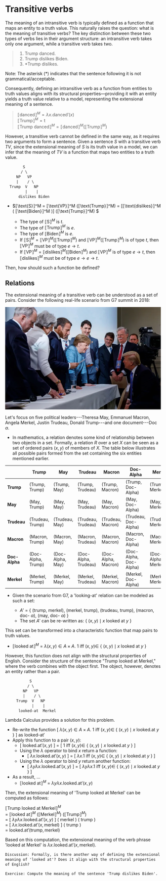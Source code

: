 # Transitive verbs

The meaning of an intransitive verb is typically defined as a function that maps an entity to a truth value. This naturally raises the question: what is the meaning of transitive verbs? The key distinction between these two types of verbs lies in their argument structure: an intransitive verb takes only one argument, while a transitive verb takes two.

> 1. Trump danced.
> 2. Trump dislikes Biden.
> 3. *Trump dislikes. 

Note: The asterisk (*) indicates that the sentence following it is not grammatical/acceptable. 

Consequently, defining an intransitive verb as a function from entities to truth values aligns with its structural properties—providing it with an entity yields a truth value relative to a model, representing the extensional meaning of a sentence.

> $⟦\text{danced}⟧^M = \lambda x. \text{danced}'(x)$ <br>
> $⟦\text{Trump}⟧^M = \text{t}$ <br>
> $⟦\text{Trump danced}⟧^M = ⟦\text{danced}⟧^M(⟦\text{Trump}⟧^M)$

However, a transitive verb cannot be defined in the same way, as it requires two arguments to form a sentence. Given a sentence *S* with a transitive verb $TV$, since the extensional meaning of *S* is its truth value in a model, we can infer that the meaning of $TV$ is a function that maps two entities to a truth value.  

            S                              
           / \
         NP   VP              
         |    / \
      Trump  V   NP
             |    |
          dislikes Biden

- $⟦\text{S}⟧^M = ⟦\text{VP}⟧^M (⟦\text{Trump}⟧^M) = [⟦\text{dislikes}⟧^M ( ⟦\text{Biden}⟧^M )] (⟦\text{Trump}⟧^M) $
  
  - The type of $⟦\text{S}⟧^M$ is $t$.
  - The type of $⟦\text{Trump}⟧^M$ is $e$.
  - The type of $⟦\text{Biden}⟧^M$ is $e$.
  - If $⟦\text{S}⟧^M = ⟦\text{VP}⟧^M (⟦\text{Trump}⟧^M)$ and $⟦\text{VP}⟧^M (⟦\text{Trump}⟧^M)$ is of type $t$, then $⟦\text{VP}⟧^M$ must be of type $e \rightarrow t$. 
  - If $⟦\text{VP}⟧^M = ⟦\text{dislikes}⟧^M ( ⟦\text{Biden}⟧^M$) and $⟦\text{VP}⟧^M$ is of type $e \rightarrow t$, then $⟦\text{dislikes}⟧^M$ must be of type $e \rightarrow e \rightarrow t$.

Then, how should such a function be defined?

## Relations

The extensional meaning of a transitive verb can be understood as a set of pairs. Consider the following real-life scenario from G7 summit in 2018: 

![Alt Text](https://github.com/haozeli-ling/Semantic-Analysis/blob/main/model.png)

Let's focus on five political leaders---Theresa May, Emmanuel Macron, Angela Merkel, Justin Trudeau, Donald Trump---and one document---Doc $\alpha$. 

- In mathematics, a relation denotes some kind of relationship between two objects in a set. Formally, a relation $R$ over a set $X$ can be seen as a set of ordered pairs $(x,y)$ of members of $X$. The table below illustrates all possible pairs formed from the set containing the six entities mentioned earlier. 

|          | Trump    | May      | Trudeau  | Macron   | Doc-Alpha | Merkel   |
|----------|----------|----------|----------|----------|-----------|----------|
| **Trump** | (Trump, Trump)        | (Trump, May) | (Trump, Trudeau) | (Trump, Macron) | (Trump, Doc-Alpha) | (Trump, Merkel) |
| **May**   | (May, Trump) | (May, May)       | (May, Trudeau)   | (May, Macron)   | (May, Doc-Alpha)   | (May, Merkel)   |
| **Trudeau** | (Trudeau, Trump) | (Trudeau, May) | (Trudeau, Trudeau)         | (Trudeau, Macron) | (Trudeau, Doc-Alpha) | (Trudeau, Merkel) |
| **Macron** | (Macron, Trump) | (Macron, May) | (Macron, Trudeau) | (Macron, Macron)        | (Macron, Doc-Alpha) | (Macron, Merkel) |
| **Doc-Alpha** | (Doc-Alpha, Trump) | (Doc-Alpha, May) | (Doc-Alpha, Trudeau) | (Doc-Alpha, Macron) | (Doc-Alpha, Doc-Alpha)        | (Doc-Alpha, Merkel) |
| **Merkel** | (Merkel, Trump) | (Merkel, May) | (Merkel, Trudeau) | (Merkel, Macron) | (Merkel, Doc-Alpha) | (Merkel, Merkel)       |
  
- Given the scenario from G7, a 'looking-at' relation can be modeled as such a set:  

  - $A'$ = { ($\text{trump}$, $\text{merkel}$), ($\text{merkel}$, $\text{trump}$), ($\text{trudeau}$, $\text{trump}$), ($\text{macron}$, $\text{doc}$- $\alpha$), ($\text{may}$, $\text{doc}$- $\alpha$) }
  - The set $A'$ can be re-written as: { $(x,y) \mid x\ \text{looked at}\ y$ }

This set can be transformed into a characteristic function that map pairs to truth values. 

- $⟦\text{looked at}⟧^M$ = $\lambda (x,y) \in A \times A$. 1 iff $(x, y) \in$ { $(x,y) \mid x\ \text{looked at}\ y$ } 

However, this function does not align with the structural properties of English. Consider the structure of the sentence "Trump looked at Merkel," where the verb combines with the object first. The object, however, denotes an entity rather than a pair.

               S
              / \
            NP   VP
            |    / \
         Trump  V   NP
                |    |
          looked-at  Merkel

Lambda Calculus provides a solution for this problem. 

- Re-write the function [ $\lambda (x,y) \in A \times A$. 1 iff $(x, y) \in$ { $(x,y) \mid x\ \text{looked.at}\ y$ } ] as $\text{looked-at}'$
- Apply this function to a pair $(x,y)$:
  - [ $\text{looked.at}'(x, y)$ ] = [ 1 iff $(x, y) \in$ { $(x,y) \mid x\ \text{looked.at}\ y$ } ]
  - Using the $\lambda$ operator to bind $x$ return a function:
    - [ $\lambda x.\text{looked.at}'(x, y)$ ] = [ $\lambda x. 1$ iff $(x, y) \in$ { $(x,y) \mid x\ \text{looked.at}\ y$ } ]
  - Using the $\lambda$ operator to bind $y$ return another function:
    - [ $\lambda y \lambda x.\text{looked.at}'(x, y)$ ] = [ $\lambda y \lambda x. 1$ iff $(x, y) \in$ { $(x,y) \mid x\ \text{looked.at}\ y$ } ]
- As a result, ... 
  - $⟦\text{looked at}⟧^M$ = $\lambda y \lambda x.\text{looked.at}'(x, y)$

Then, the extensional meaning of 'Trump looked at Merkel' can be computed as follows:

$⟦\text{Trump looked at Merkel}⟧^M$ <br>
= $⟦\text{looked at}⟧^M$ ($⟦\text{Merkel}⟧^M$) ($⟦\text{Trump}⟧^M$) <br>
= [ $\lambda y \lambda x.\text{looked.at}'(x, y)$ ] ( $\text{merkel}$ ) ( $\text{trump}$ ) <br>
= [ $\lambda x.\text{looked.at}'(x, \text{merkel})$ ] ( $\text{trump}$ ) <br>
= $\text{looked.at}'(\text{trump}, \text{merkel})$

Based on this computation, the extensional meaning of the verb phrase 'looked at Merkel' is $\lambda x.\text{looked.at}'(x, \text{merkel})$. 

```
Discussion: Formally, is there another way of defining the extensional meaning of 'looked at'? Does it align with the structural properties of English?
```
```
Exercise: Compute the meaning of the sentence 'Trump dislikes Biden'.
``` 


